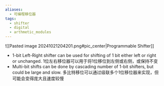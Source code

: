 ```yaml
---
aliases:
  - 可编程移位器
tags:
  - shifter
  - digital
  - arthmetic_modules
---
```

![[Pasted image 20241021204201.png#pic_center|Programmable Shifter]]
- 1-bit Left-Right shifter can be used for shifting of 1 bit either left or right or unchanged.
  1位左右移位器可以用于将1位移位到左侧或右侧，或保持不变
- Multi-bit shifts can be done by cascading number of 1-bit shifters, but could be large and slow.
  多比特移位可以通过级联多个1位移位器来实现，但可能会变得庞大且速度较慢
